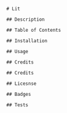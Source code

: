 
    # Lit

    ## Description

    ## Table of Contents

    ## Installation

    ## Usage

    ## Credits

    ## Credits

    ## Licesnse

    ## Badges

    ## Tests
  